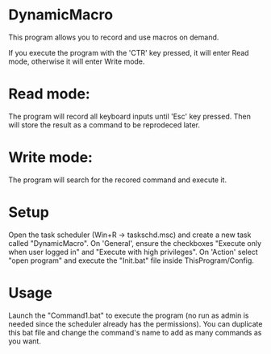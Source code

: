 # DynamicMacro
This program allows you to record and use macros on demand.

If you execute the program with the 'CTR' key pressed, it will enter Read mode, otherwise it will enter Write mode.

# Read mode: 
  The program will record all keyboard inputs until 'Esc' key pressed. Then will store the result as a command to be reprodeced later.

# Write mode:
  The program will search for the recored command and execute it.

# Setup
Open the task scheduler (Win+R -> taskschd.msc) and create a new task called "DynamicMacro".
On 'General', ensure the checkboxes "Execute only when user logged in" and "Execute with high privileges".
On 'Action' select "open program" and execute the "Init.bat" file inside ThisProgram/Config.

# Usage
Launch the "Command1.bat" to execute the program (no run as admin is needed since the scheduler already has the permissions).
You can duplicate this bat file and change the command's name to add as many commands as you want.
